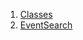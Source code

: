 1.  [Classes](widgets_event_search_delegate/#classes)
2.  [EventSearch](widgets_event_search_delegate/EventSearch-class.html)
